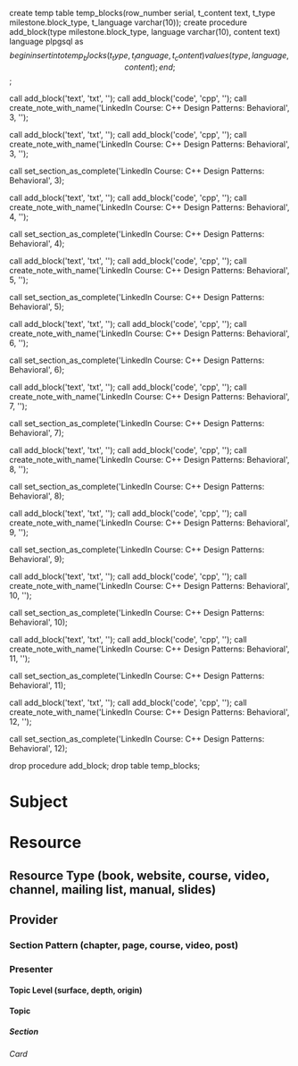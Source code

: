 create temp table temp_blocks(row_number serial, t_content text, t_type milestone.block_type, t_language varchar(10));
create procedure add_block(type milestone.block_type, language varchar(10), content text) language plpgsql as $$ begin insert into temp_blocks (t_type, t_language, t_content) values (type, language, content); end; $$;

call add_block('text', 'txt', '');
call add_block('code', 'cpp', '');
call create_note_with_name('LinkedIn Course: C++ Design Patterns: Behavioral', 3, '');

call add_block('text', 'txt', '');
call add_block('code', 'cpp', '');
call create_note_with_name('LinkedIn Course: C++ Design Patterns: Behavioral', 3, '');

call set_section_as_complete('LinkedIn Course: C++ Design Patterns: Behavioral', 3);

call add_block('text', 'txt', '');
call add_block('code', 'cpp', '');
call create_note_with_name('LinkedIn Course: C++ Design Patterns: Behavioral', 4, '');

call set_section_as_complete('LinkedIn Course: C++ Design Patterns: Behavioral', 4);

call add_block('text', 'txt', '');
call add_block('code', 'cpp', '');
call create_note_with_name('LinkedIn Course: C++ Design Patterns: Behavioral', 5, '');

call set_section_as_complete('LinkedIn Course: C++ Design Patterns: Behavioral', 5);

call add_block('text', 'txt', '');
call add_block('code', 'cpp', '');
call create_note_with_name('LinkedIn Course: C++ Design Patterns: Behavioral', 6, '');

call set_section_as_complete('LinkedIn Course: C++ Design Patterns: Behavioral', 6);

call add_block('text', 'txt', '');
call add_block('code', 'cpp', '');
call create_note_with_name('LinkedIn Course: C++ Design Patterns: Behavioral', 7, '');

call set_section_as_complete('LinkedIn Course: C++ Design Patterns: Behavioral', 7);

call add_block('text', 'txt', '');
call add_block('code', 'cpp', '');
call create_note_with_name('LinkedIn Course: C++ Design Patterns: Behavioral', 8, '');

call set_section_as_complete('LinkedIn Course: C++ Design Patterns: Behavioral', 8);

call add_block('text', 'txt', '');
call add_block('code', 'cpp', '');
call create_note_with_name('LinkedIn Course: C++ Design Patterns: Behavioral', 9, '');

call set_section_as_complete('LinkedIn Course: C++ Design Patterns: Behavioral', 9);

call add_block('text', 'txt', '');
call add_block('code', 'cpp', '');
call create_note_with_name('LinkedIn Course: C++ Design Patterns: Behavioral', 10, '');

call set_section_as_complete('LinkedIn Course: C++ Design Patterns: Behavioral', 10);

call add_block('text', 'txt', '');
call add_block('code', 'cpp', '');
call create_note_with_name('LinkedIn Course: C++ Design Patterns: Behavioral', 11, '');

call set_section_as_complete('LinkedIn Course: C++ Design Patterns: Behavioral', 11);

call add_block('text', 'txt', '');
call add_block('code', 'cpp', '');
call create_note_with_name('LinkedIn Course: C++ Design Patterns: Behavioral', 12, '');

call set_section_as_complete('LinkedIn Course: C++ Design Patterns: Behavioral', 12);

drop procedure add_block;
drop table temp_blocks;
# Subject
# Resource
## Resource Type (book, website, course, video, channel, mailing list, manual, slides)
## Provider
### Section Pattern (chapter, page, course, video, post)
### Presenter

#### Topic Level (surface, depth, origin)
#### Topic

##### Section

###### Card
